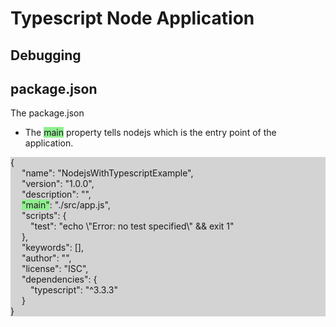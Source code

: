 # Typescript Node Application

## Debugging

## package.json
The package.json
* The <span style="background-color:lightgreen">main</span> property
tells nodejs which is the entry point of the application.
<div  style="background-color:lightgrey">
{</br>
&emsp;  "name": "NodejsWithTypescriptExample",</br>
&emsp;  "version": "1.0.0",</br>
&emsp;  "description": "",</br>
&emsp;  <span style="background-color:lightgreen">"main"</span>: "./src/app.js",</br>
&emsp;  "scripts": {</br>
&emsp;&emsp;    "test": "echo \"Error: no test specified\" && exit 1"</br>
&emsp;  },</br>
&emsp;  "keywords": [],</br>
&emsp;  "author": "",</br>
&emsp;  "license": "ISC",</br>
&emsp;  "dependencies": {</br>
&emsp;&emsp;    "typescript": "^3.3.3"</br>
&emsp;  }</br>
}</br>
</div>